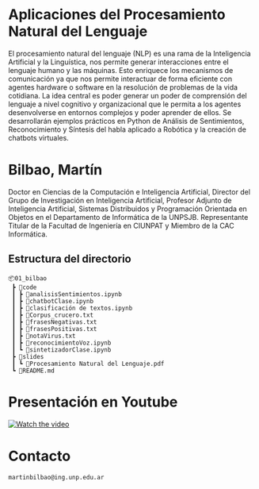 # Aplicaciones del Procesamiento Natural del Lenguaje

El procesamiento natural del lenguaje (NLP) es una rama de la Inteligencia Artificial y la Linguística, nos permite generar interacciones entre el lenguaje humano y las máquinas. Esto enriquece los mecanismos de comunicación ya que nos permite interactuar de forma eficiente con agentes hardware o software en la resolución de problemas de la vida cotidiana. La idea central es poder generar un poder de comprensión del lenguaje a nivel cognitivo y organizacional que le permita a los agentes desenvolverse en entornos complejos y poder aprender de ellos. Se desarrollarán ejemplos prácticos en Python de Análisis de Sentimientos, Reconocimiento y Síntesis del habla aplicado a Robótica y la creación de chatbots virtuales. 

# Bilbao, Martín
Doctor en Ciencias de la Computación e Inteligencia Artificial, Director del Grupo de Investigación en Inteligencia Artificial, Profesor Adjunto de Inteligencia Artificial, Sistemas Distribuidos y Programación Orientada en Objetos en el Departamento de Informática de la UNPSJB. Representante Titular de la Facultad de Ingeniería en CIUNPAT y Miembro de la CAC Informática. 

## Estructura del directorio
````
📦01_bilbao
 ┣ 📂code
 ┃ ┣ 📜analisisSentimientos.ipynb
 ┃ ┣ 📜chatbotClase.ipynb
 ┃ ┣ 📜clasificación de textos.ipynb
 ┃ ┣ 📜Corpus_crucero.txt
 ┃ ┣ 📜frasesNegativas.txt
 ┃ ┣ 📜frasesPositivas.txt
 ┃ ┣ 📜notaVirus.txt
 ┃ ┣ 📜reconocimientoVoz.ipynb
 ┃ ┗ 📜sintetizadorClase.ipynb
 ┣ 📂slides
 ┃ ┗ 📜Procesamiento Natural del Lenguaje.pdf
 ┗ 📜README.md
 ````

 # Presentación en Youtube

 [![Watch the video](https://img.youtube.com/vi/AM4Wx33dpcc/maxresdefault.jpg)](https://www.youtube.com/watch?v=AM4Wx33dpcc)

 # Contacto
    martinbilbao@ing.unp.edu.ar